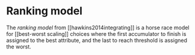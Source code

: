 # Ranking model

The *ranking model* from [[hawkins2014integrating]] is a horse race model for [[best-worst scaling]] choices where the first accumulator to finish is assigned to the best attribute, and the last to reach threshold is assigned the worst.